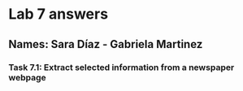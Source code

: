 # Lab 7 answers

## Names: Sara Díaz - Gabriela Martinez


### Task 7.1: Extract selected information from a newspaper webpage
